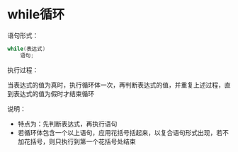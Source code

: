# while循环

语句形式：

```c
while(表达式)
    语句;
```

执行过程：

当表达式的值为真时，执行循环体一次，再判断表达式的值，并重复上述过程，直到表达式的值为假时才结束循环

说明：

* 特点为：先判断表达式，再执行语句
* 若循环体包含一个以上语句，应用花括号括起来，以复合语句形式出现，若不加花括号，则只执行到第一个花括号处结束